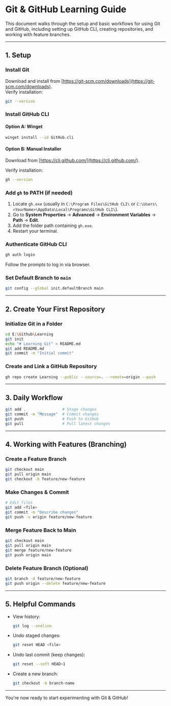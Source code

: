 
# Git & GitHub Learning Guide

This document walks through the setup and basic workflows for using Git and GitHub, including setting up GitHub CLI, creating repositories, and working with feature branches.

---

## 1. Setup

### Install Git
Download and install from [https://git-scm.com/downloads](https://git-scm.com/downloads).  
Verify installation:
```bash
git --version
```

### Install GitHub CLI
#### Option A: Winget
```bash
winget install --id GitHub.cli
```
#### Option B: Manual Installer
Download from [https://cli.github.com/](https://cli.github.com/).

Verify installation:
```bash
gh --version
```

### Add `gh` to PATH (if needed)
1. Locate `gh.exe` (usually in `C:\Program Files\GitHub CLI\` or `C:\Users\<YourName>\AppData\Local\Programs\GitHub CLI\`).
2. Go to **System Properties** → **Advanced** → **Environment Variables** → **Path** → **Edit**.
3. Add the folder path containing `gh.exe`.
4. Restart your terminal.

### Authenticate GitHub CLI
```bash
gh auth login
```
Follow the prompts to log in via browser.

### Set Default Branch to `main`
```bash
git config --global init.defaultBranch main
```

---

## 2. Create Your First Repository

### Initialize Git in a Folder
```bash
cd E:\Github\Learning
git init
echo "# Learning Git" > README.md
git add README.md
git commit -m "Initial commit"
```

### Create and Link a GitHub Repository
```bash
gh repo create Learning --public --source=. --remote=origin --push
```

---

## 3. Daily Workflow
```bash
git add .                # Stage changes
git commit -m "Message"  # Commit changes
git push                 # Push to GitHub
git pull                 # Pull latest changes
```

---

## 4. Working with Features (Branching)

### Create a Feature Branch
```bash
git checkout main
git pull origin main
git checkout -b feature/new-feature
```

### Make Changes & Commit
```bash
# Edit files
git add <file>
git commit -m "Describe changes"
git push -u origin feature/new-feature
```

### Merge Feature Back to Main
```bash
git checkout main
git pull origin main
git merge feature/new-feature
git push origin main
```

### Delete Feature Branch (Optional)
```bash
git branch -d feature/new-feature
git push origin --delete feature/new-feature
```

---

## 5. Helpful Commands
- View history:  
  ```bash
  git log --oneline
  ```
- Undo staged changes:  
  ```bash
  git reset HEAD <file>
  ```
- Undo last commit (keep changes):  
  ```bash
  git reset --soft HEAD~1
  ```
- Create a new branch:  
  ```bash
  git checkout -b branch-name
  ```

---

You're now ready to start experimenting with Git & GitHub!

